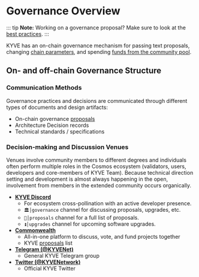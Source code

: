<!--
order: 1
title: "Overview"
-->

# Governance Overview

::: tip
**Note:** Working on a governance proposal? Make sure to look at the [best practices](./best_practices.md).
:::

KYVE has an on-chain governance mechanism for passing
text proposals, changing [chain parameters](./param_change.md), and spending [funds from the community pool](./community_pool.md).

## On- and off-chain Governance Structure

### Communication Methods

Governance practices and decisions are communicated through different types of documents and design artifacts:

- On-chain governance [proposals](https://app.kyve.network/#/governance)
- Architecture Decision records
- Technical standards / specifications

### Decision-making and Discussion Venues

Venues involve community members to different degrees and individuals often perform multiple roles in the Cosmos ecosystem (validators, users, developers and core-members of KYVE Team). Because technical direction setting and development is almost always happening in the open, involvement from members in the extended community occurs organically.

- **[KYVE Discord](https://discord.gg/kyve)**
  - For ecosystem cross-pollination with an active developer presence.
  - `🏛│governance` channel for discussing proposals, upgrades, etc.
  - `📜│proposals` channel for a full list of proposals.
  - `⏫│upgrades` channel for upcoming software upgrades.
- **[Commonwealth](https://commonwealth.im/kyve)**
  - All-in-one platform to discuss, vote, and fund projects together
  - KYVE [proposals](https://commonwealth.im/kyve/proposals) list
- **[Telegram (@KYVENet)](https://t.me/KYVENet)**
  - General KYVE Telegram group
- **[Twitter (@KYVENetwork)](https://twitter.com/KYVENetwork)**
  - Official KYVE Twitter
